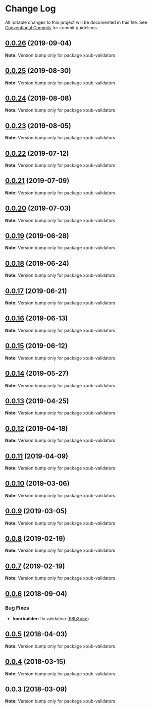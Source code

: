 # Change Log

All notable changes to this project will be documented in this file.
See [Conventional Commits](https://conventionalcommits.org) for commit guidelines.

## [0.0.26](https://gitlab.coko.foundation/pubsweet/pubsweet/compare/xpub-validators@0.0.25...xpub-validators@0.0.26) (2019-09-04)

**Note:** Version bump only for package xpub-validators





## [0.0.25](https://gitlab.coko.foundation/pubsweet/pubsweet/compare/xpub-validators@0.0.24...xpub-validators@0.0.25) (2019-08-30)

**Note:** Version bump only for package xpub-validators





## [0.0.24](https://gitlab.coko.foundation/pubsweet/pubsweet/compare/xpub-validators@0.0.23...xpub-validators@0.0.24) (2019-08-08)

**Note:** Version bump only for package xpub-validators





## [0.0.23](https://gitlab.coko.foundation/pubsweet/pubsweet/compare/xpub-validators@0.0.22...xpub-validators@0.0.23) (2019-08-05)

**Note:** Version bump only for package xpub-validators





## [0.0.22](https://gitlab.coko.foundation/pubsweet/pubsweet/compare/xpub-validators@0.0.21...xpub-validators@0.0.22) (2019-07-12)

**Note:** Version bump only for package xpub-validators





## [0.0.21](https://gitlab.coko.foundation/pubsweet/pubsweet/compare/xpub-validators@0.0.20...xpub-validators@0.0.21) (2019-07-09)

**Note:** Version bump only for package xpub-validators





## [0.0.20](https://gitlab.coko.foundation/pubsweet/pubsweet/compare/xpub-validators@0.0.19...xpub-validators@0.0.20) (2019-07-03)

**Note:** Version bump only for package xpub-validators





## [0.0.19](https://gitlab.coko.foundation/pubsweet/pubsweet/compare/xpub-validators@0.0.18...xpub-validators@0.0.19) (2019-06-28)

**Note:** Version bump only for package xpub-validators





## [0.0.18](https://gitlab.coko.foundation/pubsweet/pubsweet/compare/xpub-validators@0.0.17...xpub-validators@0.0.18) (2019-06-24)

**Note:** Version bump only for package xpub-validators





## [0.0.17](https://gitlab.coko.foundation/pubsweet/pubsweet/compare/xpub-validators@0.0.16...xpub-validators@0.0.17) (2019-06-21)

**Note:** Version bump only for package xpub-validators





## [0.0.16](https://gitlab.coko.foundation/pubsweet/pubsweet/compare/xpub-validators@0.0.15...xpub-validators@0.0.16) (2019-06-13)

**Note:** Version bump only for package xpub-validators





## [0.0.15](https://gitlab.coko.foundation/pubsweet/pubsweet/compare/xpub-validators@0.0.14...xpub-validators@0.0.15) (2019-06-12)

**Note:** Version bump only for package xpub-validators





## [0.0.14](https://gitlab.coko.foundation/pubsweet/pubsweet/compare/xpub-validators@0.0.13...xpub-validators@0.0.14) (2019-05-27)

**Note:** Version bump only for package xpub-validators





## [0.0.13](https://gitlab.coko.foundation/pubsweet/pubsweet/compare/xpub-validators@0.0.12...xpub-validators@0.0.13) (2019-04-25)

**Note:** Version bump only for package xpub-validators





## [0.0.12](https://gitlab.coko.foundation/pubsweet/pubsweet/compare/xpub-validators@0.0.11...xpub-validators@0.0.12) (2019-04-18)

**Note:** Version bump only for package xpub-validators





## [0.0.11](https://gitlab.coko.foundation/pubsweet/pubsweet/compare/xpub-validators@0.0.10...xpub-validators@0.0.11) (2019-04-09)

**Note:** Version bump only for package xpub-validators





## [0.0.10](https://gitlab.coko.foundation/pubsweet/pubsweet/compare/xpub-validators@0.0.9...xpub-validators@0.0.10) (2019-03-06)

**Note:** Version bump only for package xpub-validators





## [0.0.9](https://gitlab.coko.foundation/pubsweet/pubsweet/compare/xpub-validators@0.0.8...xpub-validators@0.0.9) (2019-03-05)

**Note:** Version bump only for package xpub-validators





## [0.0.8](https://gitlab.coko.foundation/pubsweet/pubsweet/compare/xpub-validators@0.0.7...xpub-validators@0.0.8) (2019-02-19)

**Note:** Version bump only for package xpub-validators





## [0.0.7](https://gitlab.coko.foundation/pubsweet/pubsweet/compare/xpub-validators@0.0.6...xpub-validators@0.0.7) (2019-02-19)

**Note:** Version bump only for package xpub-validators





<a name="0.0.6"></a>
## [0.0.6](https://gitlab.coko.foundation/pubsweet/pubsweet/compare/xpub-validators@0.0.5...xpub-validators@0.0.6) (2018-09-04)


### Bug Fixes

* **fomrbuilder:** fix validation ([98b3b5e](https://gitlab.coko.foundation/pubsweet/pubsweet/commit/98b3b5e))




<a name="0.0.5"></a>
## [0.0.5](https://gitlab.coko.foundation/pubsweet/pubsweet/compare/xpub-validators@0.0.4...xpub-validators@0.0.5) (2018-04-03)




**Note:** Version bump only for package xpub-validators

<a name="0.0.4"></a>
## [0.0.4](https://gitlab.coko.foundation/pubsweet/pubsweet/compare/xpub-validators@0.0.3...xpub-validators@0.0.4) (2018-03-15)




**Note:** Version bump only for package xpub-validators

<a name="0.0.3"></a>

## 0.0.3 (2018-03-09)

**Note:** Version bump only for package xpub-validators
